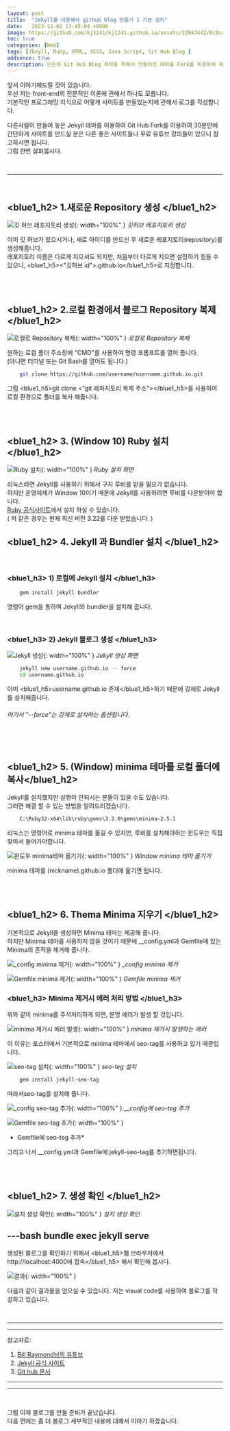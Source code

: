```yaml
---
layout: post
title:  "Jekyll를 이용해서 github blog 만들기 1 기본 설치"
date:   2023-12-02 13:45:04 +0900
image: https://github.com/kj1241/kj1241.github.io/assets/22047442/8c8c4576-8cd2-4bb6-b337-46067fa5449d
toc: true
categories: [Web]
tags: [Jkeyll, Ruby, HTML, SCSS, Java Script, Git Hub Blog ]
addsence: true
description: 단순히 Git Hub Blog 제작을 위해서 만들어진 테마를 Fork를 이용하여 제작하는 것이 아닌 Jekyll + Ruby + HTML + SCSS + Java Script를 사용하여 제작하는 방법을 설명하고 있습니다. 해당 내용은 처음부터 Jekyll를 사용하여 기본 블로그를 만들기 위해서 필요 프로그램을 설치하는 방법에 대해서 설명하고 있습니다.
---
```


앞서 이야기해드릴 것이 있습니다.  
우선 저는 front-end의 전문적인 이론에 관해서 하나도 모릅니다.  
기본적인 프로그래밍 지식으로 어떻게 사이트를 만들었는지에 관해서 로그를 작성합니다.  
  
다른사람이 만들어 놓은 Jekyll 테마를 이용하여 Git Hub Fork를 이용하여 30분만에 간단하게 사이트를 만드실 분은 다른 좋은 사이트들나 무료 유튜브 강의들이 있으니 참고하시면 됩니다.  
그럼 한번 살펴봅시다.

<br>

---

<br>

## <blue1_h2> 1.새로운 Repository 생성 </blue1_h2>

![깃 허브 레포지토리 생성](https://github.com/kj1241/kj1241.github.io/assets/22047442/5862148e-cfe9-47e4-a387-4a546848c9a7){: width="100%" }
*깃허브 레포지토리 생성*
  
이미 깃 허브가 있으시거나, 새로 아이디를 만드신 후 새로운 레포지토리(repository)를 생성해줍니다.  
레포지토리 이름은 다르게 지으셔도 되지만, 처음부터 다르게 지으면 설정하기 힘들 수 있으니, <blue1_h5><"깃허브 id">.github.io</blue1_h5>로 지정합니다.
  
<br>
<br>

## <blue1_h2> 2.로컬 환경에서 블로그 Repository 복제 </blue1_h2>

![로컬로 Repository 복제](https://github.com/kj1241/kj1241.github.io/assets/22047442/011d8664-9a01-4f77-90e9-c2f9f3b0a2ba){: width="100%" }
*로컬로 Repository 복제*
  
원하는 로컬 폴더 주소창에 "CMD"를 사용하여 명령 프롬프트를 열어 줍니다.  
(아니면 터미널 또는 Git Bash를 열어도 됩니다.)  

```bash
    git clone https://github.com/username/username.github.io.git
```

그럼 <blue1_h5>git clone <"git 레파지토리 복제 주소"></blue1_h5>를 사용하여 로컬 환경으로 폴더를 복사 해줍니다.  

<br>
<br>

## <blue1_h2> 3. (Window 10) Ruby 설치 </blue1_h2>

![Ruby 설치](https://github.com/kj1241/kj1241.github.io/assets/22047442/8c8c4576-8cd2-4bb6-b337-46067fa5449d){: width="100%" }
*Ruby 설치 화면*
  
리눅스라면 Jekyll를 사용하기 위해서 구지 루비를 받을 필요가 없습니다.  
하지만 운영체제가 Window 10이기 때문에 Jekyll를 사용하려면 루비를 다운받아야 합니다.  
[Ruby 공식사이트](https://www.ruby-lang.org/en/downloads/)에서 설치 하실 수 있습니다.  
( 저 같은 경우는 현재 최신 버전 3.22를 다운 받았습니다. )  


## <blue1_h2> 4. Jekyll 과 Bundler 설치 </blue1_h2>

<br>

### <blue1_h3> 1) 로컬에 Jekyll 설치 </blue1_h3>
  
```bash
    gem install jekyll bundler
```

명령어 gem을 통하여 Jekyll와 bundler을 설치해 줍니다.


<br>

### <blue1_h3> 2) Jekyll 블로그 생성 </blue1_h3>

![Jekyll 생성](https://github.com/kj1241/kj1241.github.io/assets/22047442/bde6b996-69a1-46b5-b7f0-224105c1f1f6){: width="100%" }
*Jekyll 생성 화면*

```bash
    jekyll new username.github.io -- force
    cd username.github.io
```

이미 <blue1_h5>username.github.io 존재</blue1_h5>하기 때문에 강제로 Jekyll를 설치해줍니다.
<h6> 여기서 "--force"는 강제로 설치하는 옵션입니다.</h6> 


<br>
<br>

##  <blue1_h2> 5. (Window) minima 테마를 로컬 폴더에 복사</blue1_h2>

Jekyll를 설치했지만 실행이 안되시는 분들이 있을 수도 있습니다.  
그러면 해결 할 수 있는 방법을 알려드리겠습니다.  

```bash
    C:\Ruby32-x64\lib\ruby\gems\3.2.0\gems\minima-2.5.1
```


리눅스는 명령어로 minima 테마를 옮길 수 있지만, 루비를 설치해야하는 윈도우는 직접 찾아서 들어가야합니다.

![윈도우 minima테마 옮기기](https://github.com/kj1241/kj1241.github.io/assets/22047442/832997eb-a94d-4289-896c-2f75249771c7){: width="100%" }
*Window minima 테마 옮기기*

minima 테마를  (nickname).github.io 폴더에 옮기면 됩니다.


<br>
<br>

##  <blue1_h2> 6. Thema Minima 지우기 </blue1_h2>

기본적으로 Jekyll을 생성하면 Minima 테마는 제공해 줍니다.  
하지만 Minima 테마를 사용하지 않을 것이기 때문에 __config.yml과 Gemfile에 있는 Minima의 흔적을 제거해 줍니다.

![_config minima 제거](https://github.com/kj1241/kj1241.github.io/assets/22047442/82c96f08-1d34-4455-8b7d-45c34f9a9575){: width="100%" }
*_config minima 제거*

  
![Gemfile minima 제거](https://github.com/kj1241/kj1241.github.io/assets/22047442/a267dd1f-db88-495b-a013-52361ef6de24){: width="100%" }
*Gemfile minima 제거*
  

### <blue1_h3> Minima 제거시 에러 처리 방법 </blue1_h3>

위와 같이 minima를 주석처리하게 되면, 분명 에러가 발생 할 것입니다.  

![minima 제거시 에러 발생 ](https://github.com/kj1241/kj1241.github.io/assets/22047442/c446a942-7bb3-45fb-a68e-82e16d7e40a4){: width="100%" }
*minima 제거시 발생하는 에러*

이 이유는 포스터에서 기본적으로 minima 테마에서 seo-tag를 사용하고 있기 때문입니다.

![seo-tag 설치](https://github.com/kj1241/kj1241.github.io/assets/22047442/a107e024-aeb2-470f-8275-76c0ebd89f24){: width="100%" }
*seo-teg 설치*

```bash
    gem install jekyll-seo-tag
```

따라서seo-tag를 설치해 줍니다.

![_config seo-tag 추가](https://github.com/kj1241/kj1241.github.io/assets/22047442/4c4d8de3-664d-46c1-8739-54d482ac6e69){: width="100%" }
*__config에 seo-teg 추가*
  
![Gemfile seo-tag 추가](https://github.com/kj1241/kj1241.github.io/assets/22047442/a4118ecb-8510-45b0-9f87-7960aca51857){: width="100%" }
* Gemfile에 seo-teg 추가*

그리고 나서 __config.yml과 Gemfile에 jekyll-seo-tag를 추기하면됩니다.

<br>
<br>

## <blue1_h2> 7. 생성 확인 </blue1_h2>

![설치 생성 확인](https://github.com/kj1241/kj1241.github.io/assets/22047442/eaa0b052-ad49-452a-96b6-0cd61ccb1895){: width="100%" }
*설치 생성 확인*

---bash
   bundle exec jekyll serve
---

생성된 블로그를 확인하기 위해서 <blue1_h5>웹 브라우저에서 http://localhost:4000에 접속</blue1_h5> 해서 확인해 봅시다.   

![결과](https://github.com/kj1241/kj1241.github.io/assets/22047442/663c3d09-02b2-4295-bd06-ed52b67e683a){: width="100%" }

다음과 같이 결과물을 얻으실 수 있습니다.
저는 visual code를 사용하여 블로그를 작성하고 있습니다.


<br>

---
***

참고자료:
1. [Bill Raymond님의 유튜브](https://www.youtube.com/@bill-raymond/featured)
2. [Jekyll 공식 사이트](https://jekyllrb.com/docs/collections/)
3. [Git hub 문서](https://docs.github.com/en/pages/setting-up-a-github-pages-site-with-jekyll/about-github-pages-and-jekyll)

***
---

<br>

그럼 이제 블로그를 만들 준비가 끝났습니다.  
다음 편에는 좀 더 블로그 세부적인 내용에 대해서 이야기 하겠습니다.  
